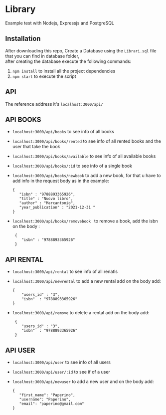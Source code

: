 # Library
 Example test with Nodejs, Expressjs and PostgreSQL

## Installation
After downloading this repo, Create a Database using the `Librari.sql` file that you can find in database folder,
<br/> after creating the database execute the following commands: 
1. `npm install` to install all the project dependencies 
2. `npm start` to execute the script 

## API
The reference address it's `localhost:3000/api/` 

## API BOOKS

- `localhost:3000/api/books` to see info of all books
- `localhost:3000/api/books/rented` to see info of all rented books and the user that take the book
- `localhost:3000/api/books/available` to see info of all available books
- `localhost:3000/api/books/:id` to see info of a single book
- `localhost:3000/api/books/newbook` to add a new book, for that u have to add info in the request body as in the example:
   
   ``` 
   { 
      "isbn" : "9788893365926",  
      "title" : "Nuovo libro",    
      "author" : "Marcantonio",    
      "year_publication" : "2021-12-31 "
   }
   ```
- `localhost:3000/api/books/removebook ` to remove a book, add the isbn on the body :
  
  ``` 
   { 
      "isbn" : "9788893365926"
   }
   ```
   
   
## API RENTAL
- `localhost:3000/api/rental` to see info of all renatls

- `localhost:3000/api/newrental` to add a new rental add on the body add:
   ```
   {
       "users_id" : "3",
       "isbn"  : "9788893365926"
   }
   ```
-  `localhost:3000/api/remove` to delete a rental add on the body add:
   ```
    {
       "users_id" : "3",
       "isbn"  : "9788893365926"
    }
    ```

## API USER
- `localhost:3000/api/user` to see info of all users
- `localhost:3000/api/user/:id` to see if of a user
- `localhost:3000/api/newuser` to add a new user and on the body add: 
   
   ```
   {
      "first_name": "Paperino",
      "username": "Paperino",
      "email": "paperino@gmail.com"
   }
   ```




